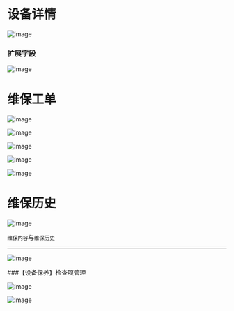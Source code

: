 # 设备详情


![image](https://github.com/zhenyitech/shenying/assets/6236022/15980d94-078e-41dc-9d48-ec14a6feb1f1)

### 扩展字段
![image](https://github.com/zhenyitech/shenying/assets/6236022/11517df9-94f4-4854-9b7f-fa7e21dec7f3)




# 维保工单
![image](https://github.com/zhenyitech/shenying/assets/6236022/607e8b0d-0a58-4c75-888b-15b99cc2ffcb)  


![image](https://github.com/zhenyitech/shenying/assets/6236022/2eb73a18-d241-4e92-9be9-397a8858dfa4)

![image](https://github.com/zhenyitech/shenying/assets/6236022/9365ff86-0143-4411-a20e-7614e7f15696)

![image](https://github.com/zhenyitech/shenying/assets/6236022/75a367e6-0f05-4cab-92ec-06e490cb3f9c)

![image](https://github.com/zhenyitech/shenying/assets/6236022/f990eca3-e457-4ed4-9c2a-33b6ad192288)



# 维保历史

![image](https://github.com/zhenyitech/shenying/assets/6236022/fc457fff-dfb6-4398-a62c-fe311434457d)

`维保内容`与`维保历史`

----

![image](https://github.com/zhenyitech/shenying/assets/6236022/ea9ade47-0825-468a-9e6d-e5c7eb5af22a)


###【设备保养】检查项管理

![image](https://github.com/zhenyitech/shenying/assets/6236022/8dbba403-39b6-4aff-bbab-4b00d0287fb4)

![image](https://github.com/zhenyitech/shenying/assets/6236022/ca279e92-0d00-4a26-a2f9-cdef955ef347)




